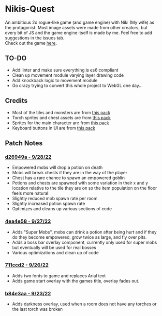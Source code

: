 # Nikis-Quest
An ambitious 2d rogue-like game (and game engine) with Niki (My wife) as the protagonist. Most image assets were made from other creators, but every bit of JS and the game engine itself is made by me. Feel free to add suggestions in the issues tab.
<br>
Check out the game <a href="https://keymaster777.github.io/Nikis-Quest" target="_blank" >here</a>.

## TO-DO
- Add linter and make sure everything is es6 compliant
- Clean up movement module varying layer drawing code
- Add knockback logic to movement module
- Go crazy trying to convert this whole project to WebGL one day...
## Credits
- Most of the tiles and monsters are from [this pack](https://0x72.itch.io/dungeontileset-ii)
- Torch sprites and chest assets are from [this pack](https://pixel-poem.itch.io/dungeon-assetpuck)
- Sprites for the main character are from [this pack](https://ansimuz.itch.io/legend-of-faune)
- Keyboard buttons in UI are from [this pack](https://beamedeighth.itch.io/simplekeys-animated-pixel-keyboard-keys)

## Patch Notes
### [d26949a - 9/28/22](https://github.com/keymaster777/Nikis-Quest/commit/d26949a417c836442dd3a4c25ca87e01e9473265)
- Empowered mobs will drop a potion on death
- Mobs will break chests if they are in the way of the player
- Chest has a rare chance to spawn an empowered goblin
- Potions and chests are spawned with some variation in their x and y location relative to the tile they are on so the item population on the floor feels more natural
- Slightly reduced mob spawn rate per room
- Slightly increased potion spawn rate
- Optimizes and cleans up various sections of code

### [4ea4e58 - 9/27/22](https://github.com/keymaster777/Nikis-Quest/commit/4ea4e58ff9e5c40bc87f05dd562df9d9107fb462#diff-e8fc127025153b9e1444ea5a8d51a47ab7ccc59e9863760916d88c4110288b5d)
- Adds "Super Mobs", mobs can drink a potion after being hurt and if they do they become empowered, grow twice as large, and fly over pits.
- Adds a boss bar overlay component, currently only used for super mobs but eventually will be used for real bosses
- Various optimizations and clean up of code

### [711ccd2 - 9/26/22](https://github.com/keymaster777/Nikis-Quest/commit/711ccd2b1a7042ba114c30ce6aa0a1b54696beea)
- Adds two fonts to game and replaces Arial text
- Adds game start overlay with the games title, overlay fades out.

### [b84e3aa - 9/23/22](https://github.com/keymaster777/Nikis-Quest/commit/b84e3aa696b1d7a44df58dfd09e7c114a6f6cc56)
- Adds darkness overlay, used when a room does not have any torches or the last torch was broken
